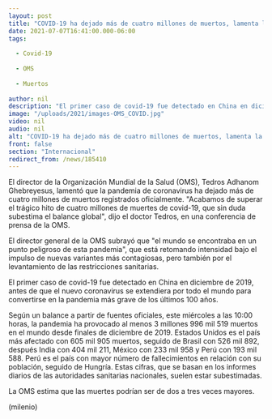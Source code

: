 ```yaml
---
layout: post
title: "COVID-19 ha dejado más de cuatro millones de muertos, lamenta la OMS."
date: 2021-07-07T16:41:00.000-06:00
tags:
  
  - Covid-19
  
  - OMS
  
  - Muertos
  
author: nil
description: "El primer caso de covid-19 fue detectado en China en diciembre de 2019, antes de que el nuevo coronavirus se extendiera por todo el mundo para convertirse en la pandemia más grave de los últimos 100 años. "
image: "/uploads/2021/images-OMS_COVID.jpg"
video: nil
audio: nil
alt: "COVID-19 ha dejado más de cuatro millones de muertos, lamenta la OMS."
front: false
section: "Internacional"
redirect_from: /news/185410
---
```


El director de la Organización Mundial de la Salud (OMS), Tedros Adhanom Ghebreyesus, lamentó que la pandemia de coronavirus ha dejado más de cuatro millones de muertos registrados oficialmente. 
"Acabamos de superar el trágico hito de cuatro millones de muertes de covid-19, que sin duda subestima el balance global", dijo el doctor Tedros, en una conferencia de prensa de la OMS. 

El director general de la OMS subrayó que "el mundo se encontraba en un punto peligroso de esta pandemia", que está retomando intensidad bajo el impulso de nuevas variantes más contagiosas, pero también por el levantamiento de las restricciones sanitarias. 

El primer caso de covid-19 fue detectado en China en diciembre de 2019, antes de que el nuevo coronavirus se extendiera por todo el mundo para convertirse en la pandemia más grave de los últimos 100 años. 

Según un balance a partir de fuentes oficiales, este miércoles a las 10:00 horas, la pandemia ha provocado al menos 3 millones 996 mil 519 muertos en el mundo desde finales de diciembre de 2019. Estados Unidos es el país más afectado con 605 mil 905 muertos, seguido de Brasil con 526 mil 892, después India con 404 mil 211, México con 233 mil 958 y Perú con 193 mil 588.
Perú es el país con mayor número de fallecimientos en relación con su población, seguido de Hungría. Estas cifras, que se basan en los informes diarios de las autoridades sanitarias nacionales, suelen estar subestimadas. 

La OMS estima que las muertes podrían ser de dos a tres veces mayores.

(milenio) 
